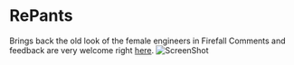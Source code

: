 # RePants
Brings back the old look of the female engineers in Firefall
Comments and feedback are very welcome right [here](http://forums.firefall.com/community/threads/mod-repants-return-of-the-one-legged-engineering-pants.6512121/).
![ScreenShot](http://i.imgur.com/E2BqDHi.png)
